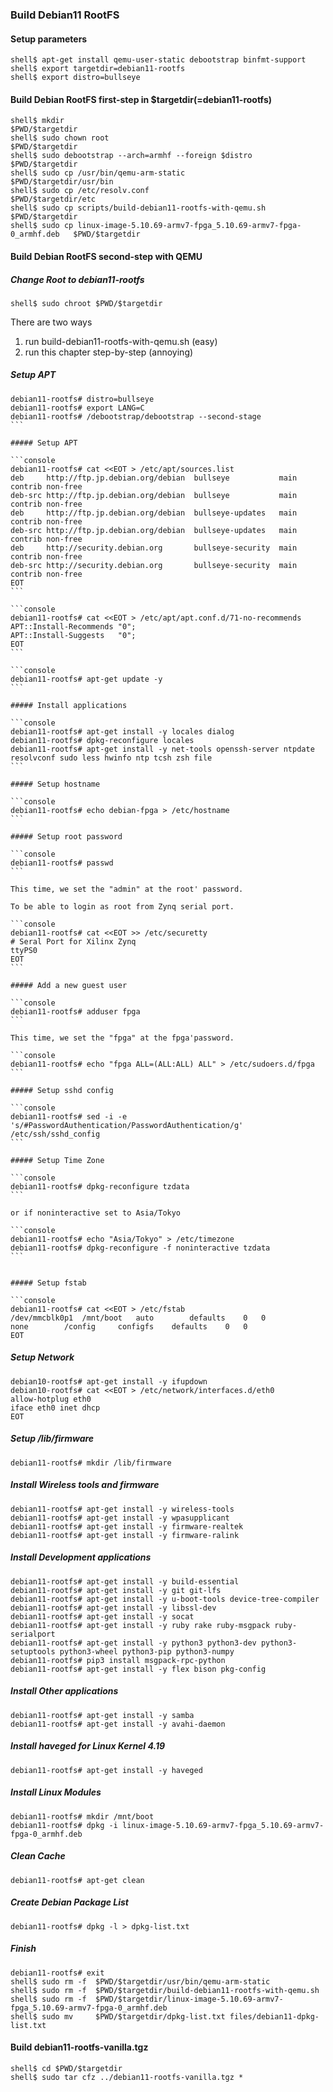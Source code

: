 ### Build Debian11 RootFS

#### Setup parameters 

```console
shell$ apt-get install qemu-user-static debootstrap binfmt-support
shell$ export targetdir=debian11-rootfs
shell$ export distro=bullseye
```

#### Build Debian RootFS first-step in $targetdir(=debian11-rootfs)

```console
shell$ mkdir                                                                   $PWD/$targetdir
shell$ sudo chown root                                                         $PWD/$targetdir
shell$ sudo debootstrap --arch=armhf --foreign $distro                         $PWD/$targetdir
shell$ sudo cp /usr/bin/qemu-arm-static                                        $PWD/$targetdir/usr/bin
shell$ sudo cp /etc/resolv.conf                                                $PWD/$targetdir/etc
shell$ sudo cp scripts/build-debian11-rootfs-with-qemu.sh                      $PWD/$targetdir
shell$ sudo cp linux-image-5.10.69-armv7-fpga_5.10.69-armv7-fpga-0_armhf.deb   $PWD/$targetdir
````

#### Build Debian RootFS second-step with QEMU

##### Change Root to debian11-rootfs

```console
shell$ sudo chroot $PWD/$targetdir
```

There are two ways

1. run build-debian11-rootfs-with-qemu.sh (easy)
2. run this chapter step-by-step (annoying)

##### Setup APT

````console
debian11-rootfs# distro=bullseye
debian11-rootfs# export LANG=C
debian11-rootfs# /debootstrap/debootstrap --second-stage
```

##### Setup APT

```console
debian11-rootfs# cat <<EOT > /etc/apt/sources.list
deb     http://ftp.jp.debian.org/debian  bullseye           main contrib non-free
deb-src http://ftp.jp.debian.org/debian  bullseye           main contrib non-free
deb     http://ftp.jp.debian.org/debian  bullseye-updates   main contrib non-free
deb-src http://ftp.jp.debian.org/debian  bullseye-updates   main contrib non-free
deb     http://security.debian.org       bullseye-security  main contrib non-free
deb-src http://security.debian.org       bullseye-security  main contrib non-free
EOT
```

```console
debian11-rootfs# cat <<EOT > /etc/apt/apt.conf.d/71-no-recommends
APT::Install-Recommends "0";
APT::Install-Suggests   "0";
EOT
```

```console
debian11-rootfs# apt-get update -y
```

##### Install applications

```console
debian11-rootfs# apt-get install -y locales dialog
debian11-rootfs# dpkg-reconfigure locales
debian11-rootfs# apt-get install -y net-tools openssh-server ntpdate resolvconf sudo less hwinfo ntp tcsh zsh file
```

##### Setup hostname

```console
debian11-rootfs# echo debian-fpga > /etc/hostname
```

##### Setup root password

```console
debian11-rootfs# passwd
```

This time, we set the "admin" at the root' password.

To be able to login as root from Zynq serial port.

```console
debian11-rootfs# cat <<EOT >> /etc/securetty
# Seral Port for Xilinx Zynq
ttyPS0
EOT
```

##### Add a new guest user

```console
debian11-rootfs# adduser fpga
```

This time, we set the "fpga" at the fpga'password.

```console
debian11-rootfs# echo "fpga ALL=(ALL:ALL) ALL" > /etc/sudoers.d/fpga
```

##### Setup sshd config

```console
debian11-rootfs# sed -i -e 's/#PasswordAuthentication/PasswordAuthentication/g' /etc/ssh/sshd_config
```

##### Setup Time Zone

```console
debian11-rootfs# dpkg-reconfigure tzdata
```

or if noninteractive set to Asia/Tokyo

```console
debian11-rootfs# echo "Asia/Tokyo" > /etc/timezone
debian11-rootfs# dpkg-reconfigure -f noninteractive tzdata
```


##### Setup fstab

```console
debian11-rootfs# cat <<EOT > /etc/fstab
/dev/mmcblk0p1	/mnt/boot	auto		defaults	0	0
none		/config		configfs	defaults	0	0
EOT
````

##### Setup Network

```console
debian10-rootfs# apt-get install -y ifupdown
debian10-rootfs# cat <<EOT > /etc/network/interfaces.d/eth0
allow-hotplug eth0
iface eth0 inet dhcp
EOT
````

##### Setup /lib/firmware

```console
debian11-rootfs# mkdir /lib/firmware
```

##### Install Wireless tools and firmware

```console
debian11-rootfs# apt-get install -y wireless-tools
debian11-rootfs# apt-get install -y wpasupplicant
debian11-rootfs# apt-get install -y firmware-realtek
debian11-rootfs# apt-get install -y firmware-ralink
```

##### Install Development applications

```console
debian11-rootfs# apt-get install -y build-essential
debian11-rootfs# apt-get install -y git git-lfs
debian11-rootfs# apt-get install -y u-boot-tools device-tree-compiler
debian11-rootfs# apt-get install -y libssl-dev
debian11-rootfs# apt-get install -y socat
debian11-rootfs# apt-get install -y ruby rake ruby-msgpack ruby-serialport 
debian11-rootfs# apt-get install -y python3 python3-dev python3-setuptools python3-wheel python3-pip python3-numpy
debian11-rootfs# pip3 install msgpack-rpc-python
debian11-rootfs# apt-get install -y flex bison pkg-config
```

##### Install Other applications

```console
debian11-rootfs# apt-get install -y samba
debian11-rootfs# apt-get install -y avahi-daemon
```

##### Install haveged for Linux Kernel 4.19

```console
debian11-rootfs# apt-get install -y haveged
```

##### Install Linux Modules

```console
debian11-rootfs# mkdir /mnt/boot
debian11-rootfs# dpkg -i linux-image-5.10.69-armv7-fpga_5.10.69-armv7-fpga-0_armhf.deb
```

##### Clean Cache

```console
debian11-rootfs# apt-get clean
```

##### Create Debian Package List

```console
debian11-rootfs# dpkg -l > dpkg-list.txt
```

##### Finish

```console
debian11-rootfs# exit
shell$ sudo rm -f  $PWD/$targetdir/usr/bin/qemu-arm-static
shell$ sudo rm -f  $PWD/$targetdir/build-debian11-rootfs-with-qemu.sh
shell$ sudo rm -f  $PWD/$targetdir/linux-image-5.10.69-armv7-fpga_5.10.69-armv7-fpga-0_armhf.deb
shell$ sudo mv     $PWD/$targetdir/dpkg-list.txt files/debian11-dpkg-list.txt
```

#### Build debian11-rootfs-vanilla.tgz

```console
shell$ cd $PWD/$targetdir
shell$ sudo tar cfz ../debian11-rootfs-vanilla.tgz *
```

